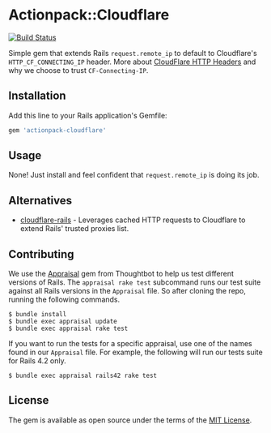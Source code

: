 
# Actionpack::Cloudflare

[![Build Status](https://travis-ci.org/customink/actionpack-cloudflare.svg?branch=master)](https://travis-ci.org/customink/actionpack-cloudflare)

Simple gem that extends Rails `request.remote_ip` to default to Cloudflare's `HTTP_CF_CONNECTING_IP` header. More about [CloudFlare HTTP Headers](https://support.cloudflare.com/hc/en-us/articles/200170986-How-does-CloudFlare-handle-HTTP-Request-headers-) and why we choose to trust `CF-Connecting-IP`.


## Installation

Add this line to your Rails application's Gemfile:

```ruby
gem 'actionpack-cloudflare'
```

## Usage

None! Just install and feel confident that `request.remote_ip` is doing its job.


## Alternatives


* [cloudflare-rails](https://github.com/modosc/cloudflare-rails) - Leverages cached HTTP requests to Cloudflare to extend Rails' trusted proxies list.


## Contributing

We use the [Appraisal](https://github.com/thoughtbot/appraisal) gem from Thoughtbot to help us test different versions of Rails. The `appraisal rake test` subcommand runs our test suite against all Rails versions in the `Appraisal` file. So after cloning the repo, running the following commands.

```shell
$ bundle install
$ bundle exec appraisal update
$ bundle exec appraisal rake test
```

If you want to run the tests for a specific appraisal, use one of the names found in our `Appraisal` file. For example, the following will run our tests suite for Rails 4.2 only.

```shell
$ bundle exec appraisal rails42 rake test
```


## License

The gem is available as open source under the terms of the [MIT License](http://opensource.org/licenses/MIT).

